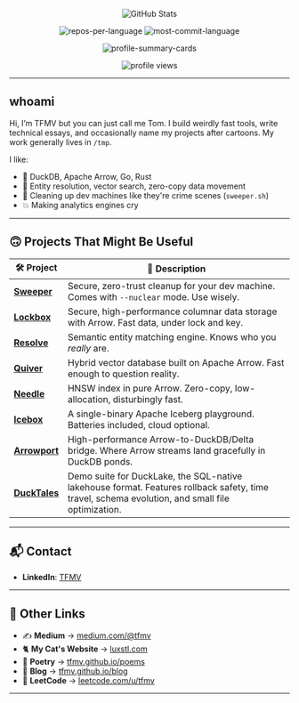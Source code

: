 <p align="center">
  <img src="https://github-stats-alpha.vercel.app/api?username=TFMV&cc=22272e&tc=37BCF6&ic=fff&bc=0000" alt="GitHub Stats">
</p>

<p align="center">
  <img src="http://github-profile-summary-cards.vercel.app/api/cards/repos-per-language?username=TFMV&theme=dracula" alt="repos-per-language">
  <img src="http://github-profile-summary-cards.vercel.app/api/cards/most-commit-language?username=TFMV&theme=dracula" alt="most-commit-language">
</p>

<p align="center">
  <img src="http://github-profile-summary-cards.vercel.app/api/cards/profile-details?username=TFMV&theme=dracula" alt="profile-summary-cards">
</p>

<p align="center">
  <img src="https://komarev.com/ghpvc/?username=TFMV" alt="profile views">
</p>

---

## whoami

Hi, I’m TFMV but you can just call me Tom. I build weirdly fast tools, write technical essays, and occasionally name my projects after cartoons.
My work generally lives in `/tmp`.

I like:
- 🦆 DuckDB, Apache Arrow, Go, Rust
- 🧪 Entity resolution, vector search, zero-copy data movement
- 🧹 Cleaning up dev machines like they're crime scenes (`sweeper.sh`)
- 💥 Making analytics engines cry

---

## 🙃 Projects That Might Be Useful

| 🛠 Project     | 📖 Description |
|---------------|----------------|
| [**Sweeper**](https://github.com/TFMV/sweeper) | Secure, zero-trust cleanup for your dev machine. Comes with `--nuclear` mode. Use wisely. |
| [**Lockbox**](https://github.com/TFMV/lockbox) | Secure, high-performance columnar data storage with Arrow. Fast data, under lock and key. |
| [**Resolve**](https://github.com/TFMV/resolve) | Semantic entity matching engine. Knows who you *really* are. |
| [**Quiver**](https://github.com/TFMV/quiver) | Hybrid vector database built on Apache Arrow. Fast enough to question reality. |
| [**Needle**](https://github.com/TFMV/needle) | HNSW index in pure Arrow. Zero-copy, low-allocation, disturbingly fast. |
| [**Icebox**](https://github.com/TFMV/icebox) | A single-binary Apache Iceberg playground. Batteries included, cloud optional. |
| [**Arrowport**](https://github.com/TFMV/arrowport) | High-performance Arrow-to-DuckDB/Delta bridge. Where Arrow streams land gracefully in DuckDB ponds. |
| [**DuckTales**](https://github.com/TFMV/ducktales) | Demo suite for DuckLake, the SQL-native lakehouse format. Features rollback safety, time travel, schema evolution, and small file optimization. |

---

## 📬 Contact

- **LinkedIn**: [TFMV](https://www.linkedin.com/in/tfmv)

---

## 🔗 Other Links

- ✍️ **Medium** → [medium.com/@tfmv](https://medium.com/@tfmv)
- 🐈 **My Cat's Website** → [luxstl.com](http://www.luxstl.com)
- 📜 **Poetry** → [tfmv.github.io/poems](https://tfmv.github.io/poems/)
- 🧵 **Blog** → [tfmv.github.io/blog](https://tfmv.github.io/blog/)
- 🧠 **LeetCode** → [leetcode.com/u/tfmv](https://leetcode.com/u/tfmv/)

---
